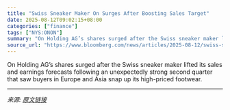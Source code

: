 ```yaml
---
title: "Swiss Sneaker Maker On Surges After Boosting Sales Target"
date: 2025-08-12T09:02:15+08:00
categories: ["finance"]
tags: ["NYS:ONON"]
summary: "On Holding AG’s shares surged after the Swiss sneaker maker lifted its sales and earnings forecasts following an unexpectedly strong second quarter that saw buyers in Europe and Asia snap up its high-"
source_url: "https://www.bloomberg.com/news/articles/2025-08-12/swiss-sneaker-brand-on-lifts-targets-as-europe-asia-fuel-demand"
---
```


On Holding AG’s shares surged after the Swiss sneaker maker lifted its sales and earnings forecasts following an unexpectedly strong second quarter that saw buyers in Europe and Asia snap up its high-priced footwear.

---

*来源: [原文链接](https://www.bloomberg.com/news/articles/2025-08-12/swiss-sneaker-brand-on-lifts-targets-as-europe-asia-fuel-demand)*
